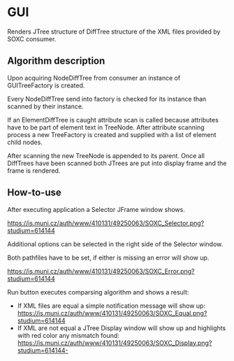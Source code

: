 # GUI #
Renders JTree structure of DiffTree structure of the XML files provided by SOXC consumer.

## Algorithm description ##

Upon acquiring NodeDiffTree from consumer an instance of GUITreeFactory is created.

Every NodeDiffTree send into factory is checked for its instance than scanned by their instance.

If an ElementDiffTree is caught attribute scan is called because attributes have to be part of element text in TreeNode. After attribute scanning process a new TreeFactory is created and supplied with a list of element child nodes.

After scanning the new TreeNode is appended to its parent. Once all DiffTrees have been scanned both JTrees are put into display frame and the frame is rendered.

## How-to-use ##

After executing application a Selector JFrame window shows.

https://is.muni.cz/auth/www/410131/49250063/SOXC_Selector.png?studium=614144

Additional options can be selected in the right side of the Selector window.

Both pathfiles have to be set, if either is missing an error will show up.

https://is.muni.cz/auth/www/410131/49250063/SOXC_Error.png?studium=614144

Run button executes comparsing algorithm and shows a result:

  * If XML files are equal a simple notification message will show up:
https://is.muni.cz/auth/www/410131/49250063/SOXC_Equal.png?studium=614144
  * If XML are not equal a JTree Display window will show up and highlights with red color any mismatch found:
https://is.muni.cz/auth/www/410131/49250063/SOXC_Display.png?studium=614144-